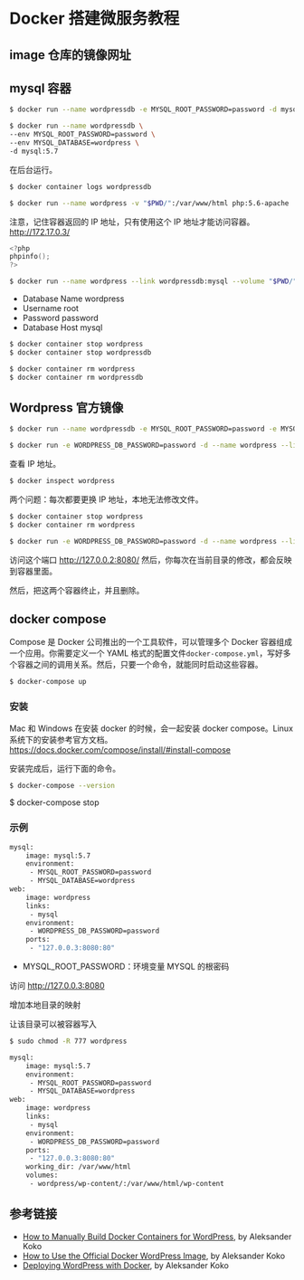 # Docker 搭建微服务教程

## image 仓库的镜像网址



## mysql 容器

```bash
$ docker run --name wordpressdb -e MYSQL_ROOT_PASSWORD=password -d mysql:5.7

$ docker run --name wordpressdb \
--env MYSQL_ROOT_PASSWORD=password \
--env MYSQL_DATABASE=wordpress \
-d mysql:5.7
```

在后台运行。

```bash
$ docker container logs wordpressdb
```

```bash
$ docker run --name wordpress -v "$PWD/":/var/www/html php:5.6-apache
```

注意，记住容器返回的 IP 地址，只有使用这个 IP 地址才能访问容器。http://172.17.0.3/


```c
<?php 
phpinfo();
?>
```

```bash
$ docker run --name wordpress --link wordpressdb:mysql --volume "$PWD/":/var/www/html phpwithmysql
```


- Database Name	 wordpress
- Username	 root
- Password	password
- Database Host mysql

```bash
$ docker container stop wordpress
$ docker container stop wordpressdb

$ docker container rm wordpress
$ docker container rm wordpressdb
```

## Wordpress 官方镜像

```bash
$ docker run --name wordpressdb -e MYSQL_ROOT_PASSWORD=password -e MYSQL_DATABASE=wordpress -d mysql:5.7

$ docker run -e WORDPRESS_DB_PASSWORD=password -d --name wordpress --link wordpressdb:mysql  wordpress
```

查看 IP 地址。

```bash
$ docker inspect wordpress
```

两个问题：每次都要更换 IP 地址，本地无法修改文件。

```bash
$ docker container stop wordpress
$ docker container rm wordpress
```

```bash
$ docker run -e WORDPRESS_DB_PASSWORD=password -d --name wordpress --link wordpressdb:mysql -p 127.0.0.2:8080:80 --volume "$PWD/":/var/www/html  wordpress
```

访问这个端口 http://127.0.0.2:8080/ 然后，你每次在当前目录的修改，都会反映到容器里面。

然后，把这两个容器终止，并且删除。

## docker compose

Compose 是 Docker 公司推出的一个工具软件，可以管理多个 Docker 容器组成一个应用。你需要定义一个 YAML 格式的配置文件`docker-compose.yml`，写好多个容器之间的调用关系。然后，只要一个命令，就能同时启动这些容器。


```bash
$ docker-compose up
```

### 安装

Mac 和 Windows 在安装 docker 的时候，会一起安装 docker compose。Linux 系统下的安装参考官方文档。 https://docs.docker.com/compose/install/#install-compose

安装完成后，运行下面的命令。

```bash
$ docker-compose --version
```

$ docker-compose stop

### 示例

```bash
mysql:
    image: mysql:5.7
    environment:
     - MYSQL_ROOT_PASSWORD=password
     - MYSQL_DATABASE=wordpress
web:
    image: wordpress
    links:
     - mysql
    environment:
     - WORDPRESS_DB_PASSWORD=password
    ports:
     - "127.0.0.3:8080:80"
```

- MYSQL_ROOT_PASSWORD：环境变量 MYSQL 的根密码

访问 http://127.0.0.3:8080

增加本地目录的映射

让该目录可以被容器写入

```bash
$ sudo chmod -R 777 wordpress
```

```bash
mysql:
    image: mysql:5.7
    environment:
     - MYSQL_ROOT_PASSWORD=password
     - MYSQL_DATABASE=wordpress
web:
    image: wordpress
    links:
     - mysql
    environment:
     - WORDPRESS_DB_PASSWORD=password
    ports:
     - "127.0.0.3:8080:80"
    working_dir: /var/www/html
    volumes:
     - wordpress/wp-content/:/var/www/html/wp-content
```

## 参考链接

- [How to Manually Build Docker Containers for WordPress](https://www.sitepoint.com/how-to-manually-build-docker-containers-for-wordpress/), by Aleksander Koko
- [How to Use the Official Docker WordPress Image](https://www.sitepoint.com/how-to-use-the-official-docker-wordpress-image/), by Aleksander Koko
- [Deploying WordPress with Docker](https://www.sitepoint.com/deploying-wordpress-with-docker/), by Aleksander Koko
